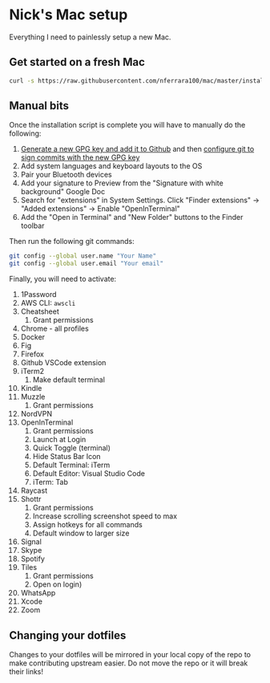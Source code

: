 # Nick's Mac setup

Everything I need to painlessly setup a new Mac.

## Get started on a fresh Mac

```bash
curl -s https://raw.githubusercontent.com/nferrara100/mac/master/install.sh | bash
```

## Manual bits

Once the installation script is complete you will have to manually do the following:

1. [Generate a new GPG key and add it to Github](https://docs.github.com/en/authentication/managing-commit-signature-verification/generating-a-new-gpg-key)
   and then
   [configure git to sign commits with the new GPG key](https://docs.github.com/en/authentication/managing-commit-signature-verification/telling-git-about-your-signing-key)
1. Add system languages and keyboard layouts to the OS
1. Pair your Bluetooth devices
1. Add your signature to Preview from the "Signature with white background" Google Doc
1. Search for "extensions" in System Settings. Click "Finder extensions" -> "Added
   extensions" -> Enable "OpenInTerminal"
1. Add the "Open in Terminal" and "New Folder" buttons to the Finder toolbar

Then run the following git commands:

```bash
git config --global user.name "Your Name"
git config --global user.email "Your email"
```

Finally, you will need to activate:

1. 1Password
1. AWS CLI: `awscli`
1. Cheatsheet
    1. Grant permissions
1. Chrome - all profiles
1. Docker
1. Fig
1. Firefox
1. Github VSCode extension
1. iTerm2
    1. Make default terminal
1. Kindle
1. Muzzle
    1. Grant permissions
1. NordVPN
1. OpenInTerminal
    1. Grant permissions
    1. Launch at Login
    1. Quick Toggle (terminal)
    1. Hide Status Bar Icon
    1. Default Terminal: iTerm
    1. Default Editor: Visual Studio Code
    1. iTerm: Tab
1. Raycast
1. Shottr
    1. Grant permissions
    1. Increase scrolling screenshot speed to max
    1. Assign hotkeys for all commands
    1. Default window to larger size
1. Signal
1. Skype
1. Spotify
1. Tiles
    1. Grant permissions
    1. Open on login)
1. WhatsApp
1. Xcode
1. Zoom

## Changing your dotfiles

Changes to your dotfiles will be mirrored in your local copy of the repo to make
contributing upstream easier. Do not move the repo or it will break their links!
